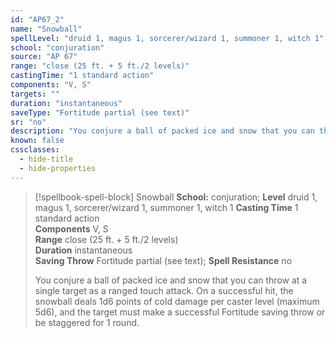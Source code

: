 ```yaml
---
id: "AP67_2"
name: "Snowball"
spellLevel: "druid 1, magus 1, sorcerer/wizard 1, summoner 1, witch 1"
school: "conjuration"
source: "AP 67"
range: "close (25 ft. + 5 ft./2 levels)"
castingTime: "1 standard action"
components: "V, S"
targets: ""
duration: "instantaneous"
saveType: "Fortitude partial (see text)"
sr: "no"
description: "You conjure a ball of packed ice and snow that you can throw at a single target as a ranged touch attack. On a successful hit, the snowball deals 1d6 points of cold damage per caster level (maximum 5d6), and the target must make a successful Fortitude saving throw or be staggered for 1 round."
known: false
cssclasses:
  - hide-title
  - hide-properties
---
```


> [!spellbook-spell-block] Snowball
> **School:** conjuration; **Level** druid 1, magus 1, sorcerer/wizard 1, summoner 1, witch 1
> **Casting Time** 1 standard action  
> **Components** V, S  
> **Range** close (25 ft. + 5 ft./2 levels)  
> **Duration** instantaneous  
> **Saving Throw** Fortitude partial (see text); **Spell Resistance** no
> 
> You conjure a ball of packed ice and snow that you can throw at a single target as a ranged touch attack. On a successful hit, the snowball deals 1d6 points of cold damage per caster level (maximum 5d6), and the target must make a successful Fortitude saving throw or be staggered for 1 round.